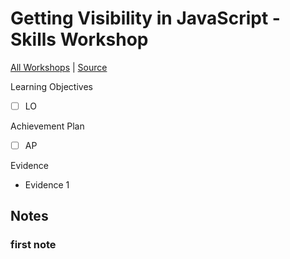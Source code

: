# Getting Visibility in JavaScript - Skills Workshop

[All Workshops](README.md) | [Source]()

Learning Objectives

- [ ] LO

Achievement Plan

- [ ] AP

Evidence

- Evidence 1

## Notes

### first note
